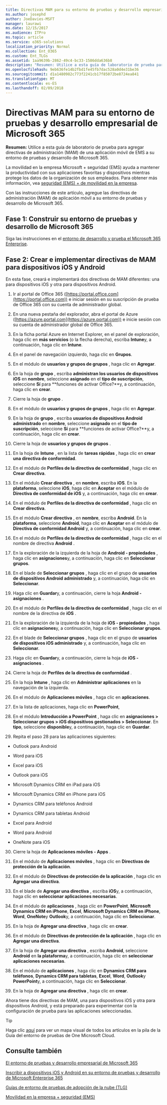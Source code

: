 ```yaml
---
title: Directivas MAM para su entorno de pruebas y desarrollo empresarial de Microsoft 365
ms.author: josephd
author: JoeDavies-MSFT
manager: laurawi
ms.date: 12/15/2017
ms.audience: ITPro
ms.topic: article
ms.service: o365-solutions
localization_priority: Normal
ms.collection: Ent_O365
ms.custom: Ent_TLGs
ms.assetid: 1aa9639b-2862-49c4-bc33-1586dda636b8
description: "Resumen: Utilice a esta guía de laboratorio de prueba para agregar directivas de administración (MAM) de una aplicación móvil de EMS a su entorno de pruebas y desarrollo de Microsoft 365."
ms.openlocfilehash: 9eb636fe14b2fbd1fe45fb7dac528a0d4e31be36
ms.sourcegitcommit: d1a1480982c773f2241cb17f85072be8724ea841
ms.translationtype: MT
ms.contentlocale: es-ES
ms.lasthandoff: 02/09/2018
---
```

# <a name="mam-policies-for-your-microsoft-365-enterprise-devtest-environment"></a>Directivas MAM para su entorno de pruebas y desarrollo empresarial de Microsoft 365

 **Resumen:** Utilice a esta guía de laboratorio de prueba para agregar directivas de administración (MAM) de una aplicación móvil de EMS a su entorno de pruebas y desarrollo de Microsoft 365.
  
La movilidad en la empresa Microsoft + seguridad (EMS) ayuda a mantener la productividad con sus aplicaciones favoritas y dispositivos mientras protege los datos de la organización de sus empleados. Para obtener más información, vea [seguridad (EMS) + de movilidad en la empresa](https://www.microsoft.com/cloud-platform/enterprise-mobility-security).
  
Con las instrucciones de este artículo, agregue las directivas de administración (MAM) de aplicación móvil a su entorno de pruebas y desarrollo de Microsoft 365.
  
## <a name="phase-1-build-out-your-microsoft-365-devtest-environment"></a>Fase 1: Construir su entorno de pruebas y desarrollo de Microsoft 365

Siga las instrucciones en el [entorno de desarrollo y prueba el Microsoft 365 Enterprise](the-microsoft-365-enterprise-dev-test-environment.md).
  
## <a name="phase-2-create-and-deploy-mam-policies-for-ios-and-android-devices"></a>Fase 2: Crear e implementar directivas de MAM para dispositivos iOS y Android

En esta fase, creará e implementará dos directivas de MAM diferentes: una para dispositivos iOS y otra para dispositivos Android.
  
1. Ir al portal de Office 365 ([https://portal.office.com](https://portal.office.com)) e iniciar sesión en su suscripción de prueba de Office 365 con su cuenta de administrador global.
    
2. En una nueva pestaña del explorador, abra el portal de Azure ([https://azure.portal.com](https://azure.portal.com)) e inicie sesión con su cuenta de administrador global de Office 365.
    
3. En la ficha portal Azure en Internet Explorer, en el panel de exploración, haga clic en **más servicios** (o la flecha derecha), escriba **Intune**y, a continuación, haga clic en **Intune**.
    
4. En el panel de navegación izquierdo, haga clic en **Grupos**.
    
5. En el módulo de **usuarios y grupos de grupos** , haga clic en **Agregar**.
    
6. En la hoja de **grupo** , escriba **administran los usuarios de dispositivos iOS** en **nombre**, seleccione **asignado** en el **tipo de suscripción**, seleccione **Sí** para **funciones de activar Office?**y, a continuación, haga clic en **crear**. 
    
7. Cierre la hoja de **grupo** .
    
8. En el módulo de **usuarios y grupos de grupos** , haga clic en **Agregar**.
    
9. En la hoja de **grupo** , escriba **usuarios de dispositivos Android administrado** en **nombre**, seleccione **asignado** en el **tipo de suscripción**, seleccione **Sí** para **funciones de activar Office?**y, a continuación, haga clic en **crear**.
    
10. Cierre la hoja de **usuarios y grupos de grupos** .
    
11. En la hoja de **Intune** , en la lista de **tareas rápidas** , haga clic en **crear una directiva de conformidad**.
    
12. En el módulo de **Perfiles de la directiva de conformidad** , haga clic en **Crear directiva**.
    
13. En el módulo **Crear directiva** , en **nombre**, escriba **iOS**. En la **plataforma**, seleccione **iOS**, haga clic en **Aceptar** en el módulo de **Directiva de conformidad de iOS** y, a continuación, haga clic en **crear**.
    
14. En el módulo de **Perfiles de la directiva de conformidad** , haga clic en **Crear directiva**.
    
15. En el módulo **Crear directiva** , en **nombre**, escriba **Android**. En la **plataforma**, seleccione **Android**, haga clic en **Aceptar** en el módulo de **Directiva de conformidad Android** y, a continuación, haga clic en **crear**.
    
16. En el módulo de **Perfiles de la directiva de conformidad** , haga clic en el nombre de directiva **Android** .
    
17. En la exploración de la izquierda de la hoja de **Android - propiedades** , haga clic en **asignaciones**y, a continuación, haga clic en **Seleccionar grupos**.
    
18. En el blade de **Seleccionar grupos** , haga clic en el grupo de **usuarios de dispositivos Android administrado** y, a continuación, haga clic en **Seleccionar**.
    
19. Haga clic en **Guardar**y, a continuación, cierre la hoja **Android - asignaciones** .
    
20. En el módulo de **Perfiles de la directiva de conformidad** , haga clic en el nombre de la directiva de **iOS** .
    
21. En la exploración de la izquierda de la hoja de **iOS - propiedades** , haga clic en **asignaciones**y, a continuación, haga clic en **Seleccionar grupos**.
    
22. En el blade de **Seleccionar grupos** , haga clic en el grupo de **usuarios de dispositivos iOS administrado** y, a continuación, haga clic en **Seleccionar**.
    
23. Haga clic en **Guardar**y, a continuación, cierre la hoja de **iOS - asignaciones** .
    
24. Cierre la hoja de **Perfiles de la directiva de conformidad** .
    
25. En la hoja **Intune** , haga clic en **Administrar aplicaciones** en la navegación de la izquierda.
    
26. En el módulo de **Aplicaciones móviles** , haga clic en **aplicaciones**.
    
27. En la lista de aplicaciones, haga clic en **PowerPoint**, 
    
28. En el módulo **Introducción a PowerPoint** , haga clic en **asignaciones > Seleccionar grupos > iOS dispositivos gestionados > Seleccionar**. En **tipo**, seleccione **disponible**y, a continuación, haga clic en **Guardar**.
    
29. Repita el paso 28 para las aplicaciones siguientes:
    
  - Outlook para Android
    
  - Word para iOS
    
  - Excel para iOS
    
  - Outlook para iOS
    
  - Microsoft Dynamics CRM en iPad para iOS
    
  - Microsoft Dynamics CRM en iPhone para iOS
    
  - Dynamics CRM para teléfonos Android
    
  - Dynamics CRM para tabletas Android
    
  - Excel para Android
    
  - Word para Android
    
  - OneNote para iOS
    
30. Cierre la hoja de **Aplicaciones móviles - Apps** .
    
31. En el módulo de **Aplicaciones móviles** , haga clic en **Directivas de protección de la aplicación**.
    
32. En el módulo de **Directivas de protección de la aplicación** , haga clic en **Agregar una directiva**.
    
33. En el blade de **Agregar una directiva** , escriba **iOS**y, a continuación, haga clic en **seleccionar aplicaciones necesarias**.
    
34. En el módulo de **aplicaciones** , haga clic en **PowerPoint**, **Microsoft Dynamics CRM en iPhone**, **Excel**, **Microsoft Dynamics CRM en iPhone**, **Word**, **OneNote**y **Outlook**y, a continuación, haga clic en **Seleccionar**.
    
35. En la hoja de **Agregar una directiva** , haga clic en **crear**.
    
36. En el módulo de **Directivas de protección de la aplicación** , haga clic en **Agregar una directiva**.
    
37. En la hoja de **Agregar una directiva** , escriba **Android**, seleccione **Android** en **la plataforma**y, a continuación, haga clic en **seleccionar aplicaciones necesarias**.
    
38. En el módulo de **aplicaciones** , haga clic en **Dynamics CRM para teléfonos**, **Dynamics CRM para tabletas**, **Excel**, **Word**, **Outlook**y **PowerPoint**y, a continuación, haga clic en **Seleccionar**.
    
39. En la hoja de **Agregar una directiva** , haga clic en **crear**.
    
Ahora tiene dos directivas de MAM, una para dispositivos iOS y otra para dispositivos Android, y está preparado para experimentar con la configuración de prueba para las aplicaciones seleccionadas.
  
> [!TIP]
> Haga clic [aquí](http://aka.ms/catlgstack) para ver un mapa visual de todos los artículos en la pila de la Guía del entorno de pruebas de One Microsoft Cloud.
  
## <a name="see-also"></a>Consulte también

[El entorno de pruebas y desarrollo empresarial de Microsoft 365](the-microsoft-365-enterprise-dev-test-environment.md)
  
[Inscribir a dispositivos iOS y Android en su entorno de pruebas y desarrollo de Microsoft Enterprise 365](enroll-ios-and-android-devices-in-your-microsoft-enterprise-365-dev-test-environ.md)
  
[Guías de entorno de pruebas de adopción de la nube (TLG)](cloud-adoption-test-lab-guides-tlgs.md)

[Movilidad en la empresa + seguridad (EMS)](https://www.microsoft.com/cloud-platform/enterprise-mobility-security)


